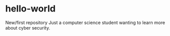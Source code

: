 # hello-world
New/first repository
Just a computer science student wanting to learn more about cyber security.
